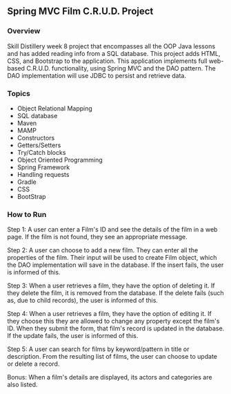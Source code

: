 ## Spring MVC Film C.R.U.D. Project

### Overview
Skill Distillery week 8 project that encompasses all the OOP Java lessons and has added reading info from a SQL database. This project adds HTML, CSS, and Bootstrap to the application. This application implements full web-based C.R.U.D. functionality, using Spring MVC and the DAO pattern. The DAO implementation will use JDBC to persist and retrieve data.

### Topics
 
* Object Relational Mapping
* SQL database
* Maven
* MAMP
* Constructors
* Getters/Setters
* Try/Catch blocks
* Object Oriented Programming
* Spring Framework
* Handling requests
* Gradle
* CSS
* BootStrap



### How to Run
Step 1: A user can enter a Film's ID and see the details of the film in a web page. If the film is not found, they see an appropriate message.

Step 2:
A user can choose to add a new film. They can enter all the properties of the film. Their input will be used to create Film object, which the DAO implementation will save in the database. If the insert fails, the user is informed of this.

Step 3:
When a user retrieves a film, they have the option of deleting it. If they delete the film, it is removed from the database. If the delete fails (such as, due to child records), the user is informed of this.

Step 4:
When a user retrieves a film, they have the option of editing it. If they choose this they are allowed to change any property except the film's ID. When they submit the form, that film's record is updated in the database. If the update fails, the user is informed of this.

Step 5:
A user can search for films by keyword/pattern in title or description. From the resulting list of films, the user can choose to update or delete a record.

Bonus:
When a film's details are displayed, its actors and categories are also listed.